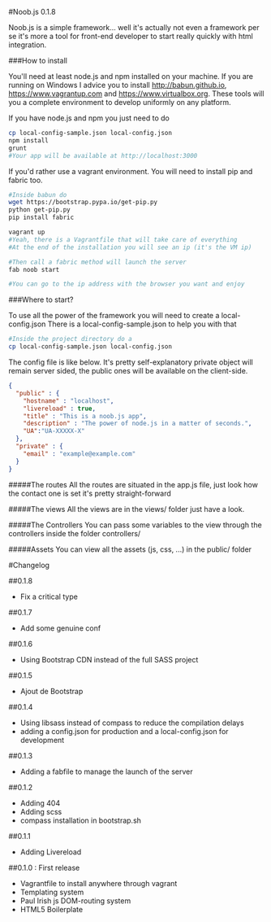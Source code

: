 #Noob.js 0.1.8

Noob.js is a simple framework... well it's actually not even a framework per se it's more a tool for front-end developer to start really quickly with html integration.

###How to install

You'll need at least node.js and npm installed on your machine. If you are running on Windows I advice you to install http://babun.github.io, https://www.vagrantup.com and https://www.virtualbox.org. These tools will you a complete environment to develop uniformly on any platform.

If you have node.js and npm you just need to do

```bash
cp local-config-sample.json local-config.json
npm install
grunt
#Your app will be available at http://localhost:3000
```

If you'd rather use a vagrant environment. You will need to install pip and fabric too.

```bash
#Inside babun do
wget https://bootstrap.pypa.io/get-pip.py
python get-pip.py
pip install fabric
```

```bash
vagrant up
#Yeah, there is a Vagrantfile that will take care of everything
#At the end of the installation you will see an ip (it's the VM ip)

#Then call a fabric method will launch the server
fab noob start

#You can go to the ip address with the browser you want and enjoy
```

###Where to start?

To use all the power of the framework you will need to create a local-config.json
There is a local-config-sample.json to help you with that

```bash
#Inside the project directory do a
cp local-config-sample.json local-config.json
```

The config file is like below. It's pretty self-explanatory
private object will remain server sided, the public ones will be available on the client-side.
```json
{
  "public" : {
    "hostname" : "localhost",
    "livereload" : true,
    "title" : "This is a noob.js app",
    "description" : "The power of node.js in a matter of seconds.",
    "UA":"UA-XXXXX-X"
  },
  "private" : {
    "email" : "example@example.com"
  }
}
```

#####The routes
All the routes are situated in the app.js file, just look how the contact one is set it's pretty straight-forward

#####The views
All the views are in the views/ folder just have a look.

#####The Controllers
You can pass some variables to the view through the controllers inside the folder controllers/

#####Assets
You can view all the assets (js, css, ...) in the public/ folder

#Changelog

##0.1.8
- Fix a critical type

##0.1.7
- Add some genuine conf

##0.1.6
- Using Bootstrap CDN instead of the full SASS project

##0.1.5
- Ajout de Bootstrap

##0.1.4
- Using libsass instead of compass to reduce the compilation delays
- adding a config.json for production and a local-config.json for development

##0.1.3
- Adding a fabfile to manage the launch of the server

##0.1.2
- Adding 404
- Adding scss
- compass installation in bootstrap.sh

##0.1.1
- Adding Livereload

##0.1.0 : First release
- Vagrantfile to install anywhere through vagrant
- Templating system
- Paul Irish js DOM-routing system
- HTML5 Boilerplate
